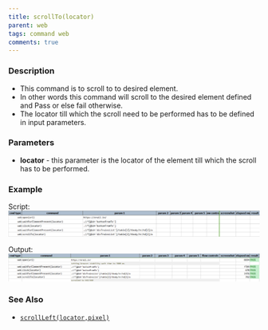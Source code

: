 ```yaml
---
title: scrollTo(locator)
parent: web
tags: command web
comments: true
---
```


### Description

- This command is to scroll to to desired element.
- In other words this command will scroll to the desired element defined and Pass or else fail otherwise.
- The locator till which the scroll need to be performed has to be defined in input parameters.

### Parameters

- **locator** - this parameter is the locator of the element till which the scroll has to be performed.

### Example

Script:<br/>
![](image/scrollTo_01.png)

Output:<br/>
![](image/scrollTo_02.png)

### See Also

- [`scrollLeft(locator,pixel)`](scrollLeft(locator,pixel))